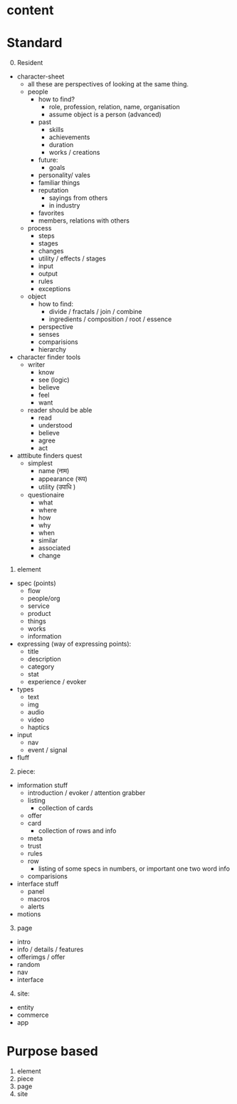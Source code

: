# content

# Standard

0. Resident
  - character-sheet
    - all these are perspectives of looking at the same thing.
    - people
      - how to find?
        - role, profession, relation, name, organisation
        - assume object is a person (advanced)
      - past
        - skills
        - achievements
        - duration
        - works / creations
      - future:
        - goals
      - personality/ vales
      - familiar things
      - reputation
        - sayings from others
        - in industry
      - favorites
      - members, relations with others
    - process
      - steps
      - stages
      - changes
      - utility / effects / stages
      - input
      - output
      - rules
      - exceptions
    - object
      - how to find:
        - divide / fractals / join / combine
        - ingredients / composition / root / essence
      - perspective
      - senses
      - comparisions
      - hierarchy
  - character finder tools
    - writer 
      - know
      - see (logic)
      - believe
      - feel
      - want
    - reader should be able 
      - read
      - understood
      - believe
      - agree
      - act
  - atttibute finders quest
    - simplest
      - name (नाम)
      - appearance (रूप)
      - utility (उपाधि )
    - questionaire
      - what
      - where
      - how
      - why
      - when
      - similar
      - associated
      - change

1. element
  - spec (points)
    - flow
    - people/org
    - service
    - product
    - things
    - works
    - information
  - expressing (way of expressing points):
    - title
    - description
    - category
    - stat
    - experience / evoker
  - types
    - text
    - img
    - audio 
    - video
    - haptics
  - input
    - nav
    - event / signal
  - fluff


2. piece:
  - imformation stuff
    - introduction / evoker / attention grabber
    - listing
      - collection of cards
    - offer
    - card
      - collection of rows and info
    - meta
    - trust
    - rules
    - row
      - listing of some specs in numbers, or important one two word info
    - comparisions
  - interface stuff
    - panel
    - macros
    - alerts
  - motions

3. page
  - intro
  - info / details / features
  - offerimgs / offer
  - random
  - nav
  - interface

4. site:
  - entity
  - commerce
  - app

# Purpose based

1. element
2. piece
3. page
4. site
